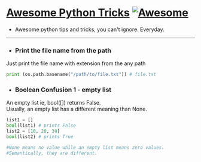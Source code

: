 # [Awesome Python Tricks](https://akashp1712.github.io/python-tricks/) [![Awesome](https://cdn.rawgit.com/sindresorhus/awesome/d7305f38d29fed78fa85652e3a63e154dd8e8829/media/badge.svg)](https://github.com/sindresorhus/awesome)
* Awesome python tips and tricks, you can't ignore. Everyday.

----

- ### Print the file name from the path
Just print the file name with extension from the any path

```python
print (os.path.basename("/path/to/file.txt")) # file.txt
```

- ### Boolean Confusion 1 - empty list
An empty list ie, bool([]) returns False.<br/>Usually, an empty list has a different meaning than None.<br/>

```python
list1 = []
bool(list1) # prints False
list2 = [10, 20, 30]
bool(list2) # prints True

#None means no value while an empty list means zero values.
#Semantically, they are different.
```
